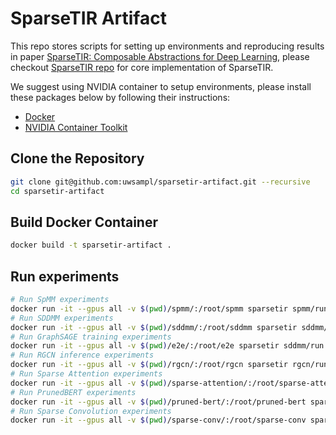 # SparseTIR Artifact

This repo stores scripts for setting up environments and reproducing results in paper [SparseTIR: Composable Abstractions for Deep Learning](https://arxiv.org/abs/2207.04606), please checkout [SparseTIR repo](https://github.com/uwsampl/sparsetir) for core implementation of SparseTIR.

We suggest using NVIDIA container to setup environments, please install these packages below by following their instructions:
- [Docker](https://docs.docker.com/engine/install/)
- [NVIDIA Container Toolkit](https://docs.nvidia.com/datacenter/cloud-native/container-toolkit/install-guide.html)

## Clone the Repository

```bash
git clone git@github.com:uwsampl/sparsetir-artifact.git --recursive
cd sparsetir-artifact
```
## Build Docker Container

```bash
docker build -t sparsetir-artifact .
```

## Run experiments

```bash
# Run SpMM experiments
docker run -it --gpus all -v $(pwd)/spmm/:/root/spmm sparsetir spmm/run.sh
# Run SDDMM experiments
docker run -it --gpus all -v $(pwd)/sddmm/:/root/sddmm sparsetir sddmm/run.sh
# Run GraphSAGE training experiments
docker run -it --gpus all -v $(pwd)/e2e/:/root/e2e sparsetir sddmm/run.sh
# Run RGCN inference experiments
docker run -it --gpus all -v $(pwd)/rgcn/:/root/rgcn sparsetir rgcn/run.sh
# Run Sparse Attention experiments
docker run -it --gpus all -v $(pwd)/sparse-attention/:/root/sparse-attention sparsetir sparse-attention/run.sh
# Run PrunedBERT experiments
docker run -it --gpus all -v $(pwd)/pruned-bert/:/root/pruned-bert sparsetir pruned-bert/run.sh
# Run Sparse Convolution experiments
docker run -it --gpus all -v $(pwd)/sparse-conv/:/root/sparse-conv sparsetir sparse-conv/run.sh
```